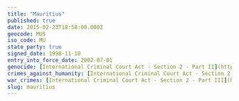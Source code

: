 ```yaml
---
title: "Mauritius"
published: true
date: 2015-02-23T18:58:00.000Z
geocode: MUS
iso_code: MU
state_party: true
signed_date: 1998-11-10
entry_into_force_date: 2002-07-01
genocide: [International Criminal Court Act - Section 2 - Part II](https://iccdb.hrlc.net/data/doc/467/keyword/46/) [Mutual Assistance in Criminal and Related Matters Act 2003](https://iccdb.hrlc.net/data/doc/327/keyword/46/)
crimes_against_humanity: [International Criminal Court Act - Section 2 - Part I](https://iccdb.hrlc.net/data/doc/467/keyword/13/) [Mutual Assistance in Criminal and Related Matters Act 2003](https://iccdb.hrlc.net/data/doc/327/keyword/13/)
war_crimes: [International Criminal Court Act - Section 2 - Part III](https://iccdb.hrlc.net/data/doc/467/keyword/145/) [Mutual Assistance in Criminal and Related Matters Act 2003](https://iccdb.hrlc.net/data/doc/327/keyword/145/)
slug: mauritius
---
```

